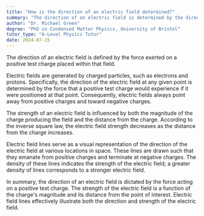 ```yaml
---
title: "How is the direction of an electric field determined?"
summary: "The direction of an electric field is determined by the direction of the force on a positive test charge."
author: "Dr. Michael Green"
degree: "PhD in Condensed Matter Physics, University of Bristol"
tutor_type: "A-Level Physics Tutor"
date: 2024-07-15
---
```


The direction of an electric field is defined by the force exerted on a positive test charge placed within that field.

Electric fields are generated by charged particles, such as electrons and protons. Specifically, the direction of the electric field at any given point is determined by the force that a positive test charge would experience if it were positioned at that point. Consequently, electric fields always point away from positive charges and toward negative charges.

The strength of an electric field is influenced by both the magnitude of the charge producing the field and the distance from the charge. According to the inverse square law, the electric field strength decreases as the distance from the charge increases.

Electric field lines serve as a visual representation of the direction of the electric field at various locations in space. These lines are drawn such that they emanate from positive charges and terminate at negative charges. The density of these lines indicates the strength of the electric field; a greater density of lines corresponds to a stronger electric field.

In summary, the direction of an electric field is dictated by the force acting on a positive test charge. The strength of the electric field is a function of the charge's magnitude and its distance from the point of interest. Electric field lines effectively illustrate both the direction and strength of the electric field.
    